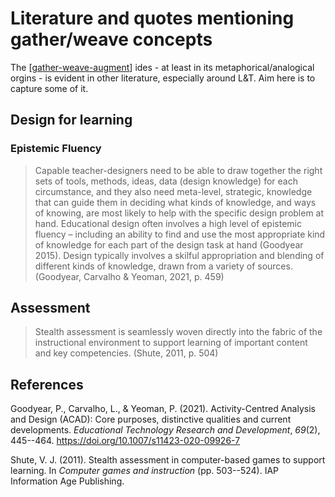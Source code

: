 <!--
 Copyright (C) 2023 David Jones
 
 This file is part of memex.
 
 memex is free software: you can redistribute it and/or modify
 it under the terms of the GNU General Public License as published by
 the Free Software Foundation, either version 3 of the License, or
 (at your option) any later version.
 
 memex is distributed in the hope that it will be useful,
 but WITHOUT ANY WARRANTY; without even the implied warranty of
 MERCHANTABILITY or FITNESS FOR A PARTICULAR PURPOSE.  See the
 GNU General Public License for more details.
 
 You should have received a copy of the GNU General Public License
 along with memex.  If not, see <http://www.gnu.org/licenses/>.
-->

# Literature and quotes mentioning gather/weave concepts 

The [[gather-weave-augment]] ides - at least in its metaphorical/analogical orgins - is evident in other literature, especially around L&T.  Aim here is to capture some of it. 

## Design for learning 

### Epistemic Fluency 

> Capable teacher-designers need to be able to draw together the right sets of tools, methods, ideas, data (design knowledge) for each circumstance, and they also need meta-level, strategic, knowledge that can guide them in deciding what kinds of knowledge, and ways of knowing, are most likely to help with the specific design problem at hand. Educational design often involves a high level of epistemic fluency – including an ability to find and use the most appropriate kind of knowledge for each part of the design task at hand (Goodyear 2015). Design typically involves a skilful appropriation and blending of different kinds of knowledge, drawn from a variety of sources. (Goodyear, Carvalho & Yeoman, 2021, p. 459)

## Assessment 

> Stealth assessment is seamlessly woven directly into the fabric of the instructional environment to support learning of important content and key competencies. (Shute, 2011, p. 504)


## References

Goodyear, P., Carvalho, L., & Yeoman, P. (2021). Activity-Centred Analysis and Design (ACAD): Core purposes, distinctive qualities and current developments. *Educational Technology Research and Development*, *69*(2), 445--464. <https://doi.org/10.1007/s11423-020-09926-7>

Shute, V. J. (2011). Stealth assessment in computer-based games to support learning. In *Computer games and instruction* (pp. 503--524). IAP Information Age Publishing.

[//begin]: # "Autogenerated link references for markdown compatibility"
[gather-weave-augment]: gather-weave-augment "Gather, Weave, and Augment"
[//end]: # "Autogenerated link references"